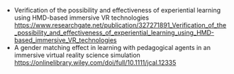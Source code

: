 - Verification of the possibility and effectiveness of experiential learning using HMD-based immersive VR technologies https://www.researchgate.net/publication/327271891_Verification_of_the_possibility_and_effectiveness_of_experiential_learning_using_HMD-based_immersive_VR_technologies
- A gender matching effect in learning with pedagogical agents in an immersive virtual reality science simulation https://onlinelibrary.wiley.com/doi/full/10.1111/jcal.12335

